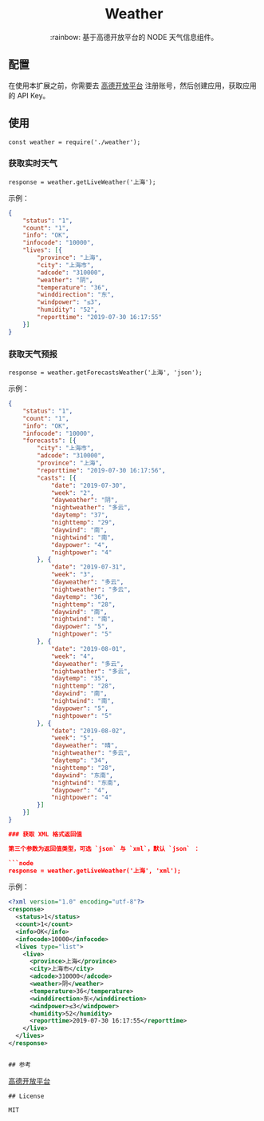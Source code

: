 <h1 align="center"> Weather </h1>

<p align="center"> :rainbow: 基于高德开放平台的 NODE 天气信息组件。 </p>


## 配置

在使用本扩展之前，你需要去 [高德开放平台](https://lbs.amap.com/dev/id/newuser) 注册账号，然后创建应用，获取应用的 API Key。



## 使用

```node
const weather = require('./weather');
```

### 获取实时天气

```node
response = weather.getLiveWeather('上海');
```

示例：

```json
{
	"status": "1",
	"count": "1",
	"info": "OK",
	"infocode": "10000",
	"lives": [{
		"province": "上海",
		"city": "上海市",
		"adcode": "310000",
		"weather": "阴",
		"temperature": "36",
		"winddirection": "东",
		"windpower": "≤3",
		"humidity": "52",
		"reporttime": "2019-07-30 16:17:55"
	}]
}
```

### 获取天气预报

```node
response = weather.getForecastsWeather('上海', 'json');
```

示例：

```json
{
	"status": "1",
	"count": "1",
	"info": "OK",
	"infocode": "10000",
	"forecasts": [{
		"city": "上海市",
		"adcode": "310000",
		"province": "上海",
		"reporttime": "2019-07-30 16:17:56",
		"casts": [{
			"date": "2019-07-30",
			"week": "2",
			"dayweather": "阴",
			"nightweather": "多云",
			"daytemp": "37",
			"nighttemp": "29",
			"daywind": "南",
			"nightwind": "南",
			"daypower": "4",
			"nightpower": "4"
		}, {
			"date": "2019-07-31",
			"week": "3",
			"dayweather": "多云",
			"nightweather": "多云",
			"daytemp": "36",
			"nighttemp": "28",
			"daywind": "南",
			"nightwind": "南",
			"daypower": "5",
			"nightpower": "5"
		}, {
			"date": "2019-08-01",
			"week": "4",
			"dayweather": "多云",
			"nightweather": "多云",
			"daytemp": "35",
			"nighttemp": "28",
			"daywind": "南",
			"nightwind": "南",
			"daypower": "5",
			"nightpower": "5"
		}, {
			"date": "2019-08-02",
			"week": "5",
			"dayweather": "晴",
			"nightweather": "多云",
			"daytemp": "34",
			"nighttemp": "28",
			"daywind": "东南",
			"nightwind": "东南",
			"daypower": "4",
			"nightpower": "4"
		}]
	}]
}

### 获取 XML 格式返回值

第三个参数为返回值类型，可选 `json` 与 `xml`，默认 `json` ：

```node
response = weather.getLiveWeather('上海', 'xml');
```

示例：

```xml
<?xml version="1.0" encoding="utf-8"?>
<response> 
  <status>1</status>  
  <count>1</count>  
  <info>OK</info>  
  <infocode>10000</infocode>  
  <lives type="list"> 
    <live> 
      <province>上海</province>  
      <city>上海市</city>  
      <adcode>310000</adcode>  
      <weather>阴</weather>  
      <temperature>36</temperature>  
      <winddirection>东</winddirection>  
      <windpower>≤3</windpower>  
      <humidity>52</humidity>  
      <reporttime>2019-07-30 16:17:55</reporttime> 
    </live> 
  </lives> 
</response>


## 参考

```
 [高德开放平台](https://lbs.amap.com/dev/id/newuser)

```
## License

MIT